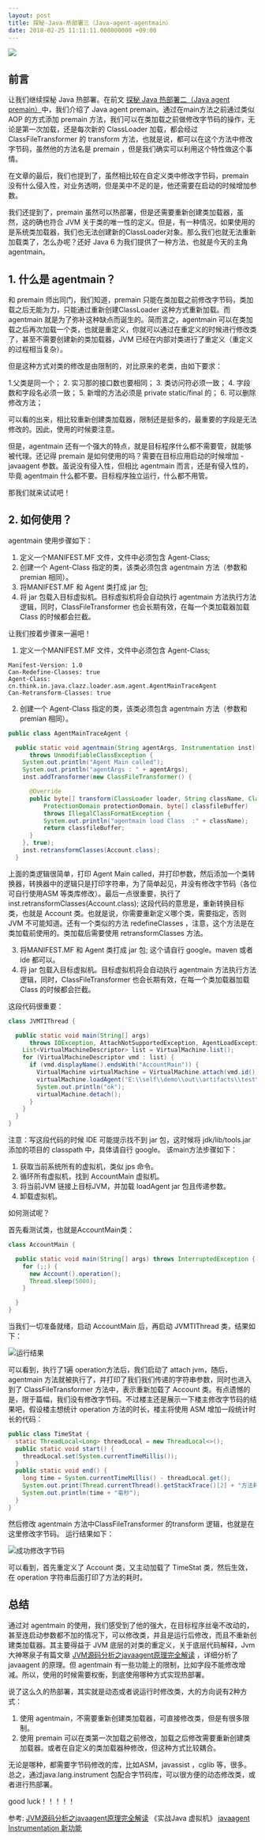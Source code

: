 ```yaml
---
layout: post
title: 探秘-Java-热部署三（Java-agent-agentmain）
date: 2018-02-25 11:11:11.000000000 +09:00
---
```

![](http://upload-images.jianshu.io/upload_images/4236553-337aa07271f40693.jpg?imageMogr2/auto-orient/strip%7CimageView2/2/w/1240)


## 前言

让我们继续探秘 Java 热部署。在前文 [探秘 Java 热部署二（Java agent premain）](https://www.jianshu.com/p/0bbd79661080)中，我们介绍了 Java agent premain。通过在main方法之前通过类似 AOP 的方式添加 premain 方法，我们可以在类加载之前做修改字节码的操作，无论是第一次加载，还是每次新的 ClassLoader 加载，都会经过 ClassFileTransformer 的 transform 方法，也就是说，都可以在这个方法中修改字节码，虽然他的方法名是 premain ，但是我们确实可以利用这个特性做这个事情。

在文章的最后，我们也提到了，虽然相比较在自定义类中修改字节码，premain 没有什么侵入性，对业务透明，但是美中不足的是，他还需要在启动的时候增加参数。

我们还提到了，premain 虽然可以热部署，但是还需要重新创建类加载器，虽然，这的确也符合 JVM 关于类的唯一性的定义。但是，有一种情况，如果使用的是系统类加载器，我们也无法创建新的ClassLoader对象。那么我们也就无法重新加载类了，怎么办呢？还好 Java 6 为我们提供了一种方法，也就是今天的主角 agentmain。

## 1. 什么是 agentmain？

和 premain 师出同门，我们知道，premain 只能在类加载之前修改字节码，类加载之后无能为力，只能通过重新创建ClassLoader 这种方式重新加载。而 agentmain 就是为了弥补这种缺点而诞生的。简而言之，agentmain 可以在类加载之后再次加载一个类，也就是重定义，你就可以通过在重定义的时候进行修改类了，甚至不需要创建新的类加载器，JVM 已经在内部对类进行了重定义（重定义的过程相当复杂）。

但是这种方式对类的修改是由限制的，对比原来的老类，由如下要求：

1.父类是同一个；
2. 实习那的接口数也要相同；
3. 类访问符必须一致；
4. 字段数和字段名必须一致；
5. 新增的方法必须是 private static/final 的；
6. 可以删除修改方法；


可以看的出来，相比较重新创建类加载器，限制还是挺多的，最重要的字段是无法修改的。因此，使用的时候要注意。

但是，agentmain 还有一个强大的特点，就是目标程序什么都不需要管，就能够被代理。还记得 premain 是如何使用的吗？需要在目标应用启动的时候增加 -javaagent 参数。虽说没有侵入性，但相比 agentmain 而言，还是有侵入性的，毕竟 agentmain 什么都不要。目标程序独立运行，什么都不用管。

那我们就来试试吧！

## 2. 如何使用？

agentmain 使用步骤如下：
1. 定义一个MANIFEST.MF 文件，文件中必须包含 Agent-Class;
2. 创建一个 Agent-Class 指定的类，该类必须包含 agentmain 方法（参数和 premian 相同）。
3. 将MANIFEST.MF 和 Agent 类打成 jar 包;
4. 将 jar 包载入目标虚拟机。目标虚拟机将会自动执行 agentmain 方法执行方法逻辑，同时，ClassFileTransformer 也会长期有效，在每一个类加载器加载 Class 的时候都会拦截。

让我们按着步骤来一遍吧！

1. 定义一个MANIFEST.MF 文件，文件中必须包含 Agent-Class;

````properties
Manifest-Version: 1.0
Can-Redefine-Classes: true
Agent-Class: cn.think.in.java.clazz.loader.asm.agent.AgentMainTraceAgent 
Can-Retransform-Classes: true
````

2. 创建一个 Agent-Class 指定的类，该类必须包含 agentmain 方法（参数和 premian 相同）。

````java
public class AgentMainTraceAgent {

  public static void agentmain(String agentArgs, Instrumentation inst)
      throws UnmodifiableClassException {
    System.out.println("Agent Main called");
    System.out.println("agentArgs : " + agentArgs);
    inst.addTransformer(new ClassFileTransformer() {

      @Override
      public byte[] transform(ClassLoader loader, String className, Class<?> classBeingRedefined,
          ProtectionDomain protectionDomain, byte[] classfileBuffer)
          throws IllegalClassFormatException {
          System.out.println("agentmain load Class  :" + className);
          return classfileBuffer;
      }
    }, true);
    inst.retransformClasses(Account.class);
  }
````

上面的类逻辑很简单，打印 Agent Main called，并打印参数，然后添加一个类转换器，转换器中的逻辑只是打印字符串，为了简单起见，并没有修改字节码（各位可自行使用ASM 等类库修改）。最后一点很重要，执行了 inst.retransformClasses(Account.class); 这段代码的意思是，重新转换目标类，也就是 Account 类。也就是说，你需要重新定义哪个类，需要指定，否则 JVM 不可能知道。还有一个类似的方法 redefineClasses ，注意，这个方法是在类加载前使用的。类加载后需要使用 retransformClasses 方法。

3. 将MANIFEST.MF 和 Agent 类打成 jar 包;
这个请自行 google。maven 或者 ide 都可以。
4. 将 jar 包载入目标虚拟机。目标虚拟机将会自动执行 agentmain 方法执行方法逻辑，同时，ClassFileTransformer 也会长期有效，在每一个类加载器加载 Class 的时候都会拦截。

这段代码很重要：

````java
class JVMTIThread {

  public static void main(String[] args)
      throws IOException, AttachNotSupportedException, AgentLoadException, AgentInitializationException {
    List<VirtualMachineDescriptor> list = VirtualMachine.list();
    for (VirtualMachineDescriptor vmd : list) {
      if (vmd.displayName().endsWith("AccountMain")) {
        VirtualMachine virtualMachine = VirtualMachine.attach(vmd.id());
        virtualMachine.loadAgent("E:\\self\\demo\\out\\artifacts\\test\\test.jar ", "cxs");
        System.out.println("ok");
        virtualMachine.detach();
      }
    }
  }
}

````
注意：写这段代码的时候 IDE 可能提示找不到 jar 包，这时候将 jdk/lib/tools.jar 添加的项目的 classpath 中，具体请自行 google。
该main方法步骤如下：
1. 获取当前系统所有的虚拟机，类似 jps 命令。
2. 循环所有虚拟机，找到 AccountMain 虚拟机。
3. 将当前JVM 链接上目标JVM，并加载 loadAgent jar 包且传递参数。
4.  卸载虚拟机。

如何测试呢？

首先看测试类，也就是AccountMain类：

````java
class AccountMain {

  public static void main(String[] args) throws InterruptedException {
    for (;;) {
      new Account().operation();
      Thread.sleep(5000);
    }

  }
}

````

当我们一切准备就绪，启动 AccountMain 后，再启动 JVMTIThread 类，结果如下：

![运行结果](http://upload-images.jianshu.io/upload_images/4236553-1f2f3490a5aa6516.png?imageMogr2/auto-orient/strip%7CimageView2/2/w/1240)


可以看到，执行了1遍 operation方法后，我们启动了 attach jvm，随后，agentmain 方法就被执行了，并打印了我们我们传递的字符串参数，同时也进入到了 ClassFileTransformer 方法中，表示重新加载了 Account 类。有点遗憾的是，限于篇幅，我们没有修改字节码。不过楼主还是展示一下楼主修改字节码的结果吧，假设楼主想统计 operation 方法的时长，楼主将使用 ASM 增加一段统计时长的代码：

````java
public class TimeStat {
  static ThreadLocal<Long> threadLocal = new ThreadLocal<>();
  public static void start() {
    threadLocal.set(System.currentTimeMillis());
  }
  public static void end() {
    long time = System.currentTimeMillis() - threadLocal.get();
    System.out.print(Thread.currentThread().getStackTrace()[2] + "方法耗费时间: ");
    System.out.println(time + "毫秒");
  }
}

````
然后修改 agentmain 方法中ClassFileTransformer 的transform 逻辑，也就是在这里修改字节码。
运行结果如下：

![成功修改字节码](http://upload-images.jianshu.io/upload_images/4236553-bd3209028def98ea.png?imageMogr2/auto-orient/strip%7CimageView2/2/w/1240)

可以看到，首先重定义了 Account 类，又主动加载了 TimeStat 类，然后生效，在 operation 字符串后面打印了方法的耗时。


## 总结

通过对 agentmain 的使用，我们感受到了他的强大，在目标程序丝毫不改动的，甚至连启动参数都不加的情况下，可以修改类，并且是运行后修改，而且不重新创建类加载器。其主要得益于 JVM 底层的对类的重定义，关于底层代码解释，Jvm 大神寒泉子有篇文章 [JVM源码分析之javaagent原理完全解读](http://www.infoq.com/cn/articles/javaagent-illustrated) ，详细分析了 javaagent 的原理。但 agentmain 有一些功能上的限制，比如字段不能修改增减。所以，使用的时候需要权衡，到底使用哪种方式实现热部署。

说了这么久的热部署，其实就是动态或者说运行时修改类，大的方向说有2种方式：
1. 使用 agentmain，不需要重新创建类加载器，可直接修改类，但是有很多限制。
2. 使用 premain 可以在类第一次加载之前修改，加载之后修改需要重新创建类加载器。或者在自定义的类加载器种修改，但这种方式比较耦合。

无论是哪种，都需要字节码修改的库，比如ASM，javassist ，cglib 等，很多。总之，通过java.lang.instrument 包配合字节码库，可以很方便的动态修改类，或者进行热部署。

good luck！！！！！


参考: [JVM源码分析之javaagent原理完全解读](http://www.infoq.com/cn/articles/javaagent-illustrated)
《实战Java 虚拟机》
[javaagent](https://liuzhengyang.github.io/2017/03/15/javaagent/)
[Instrumentation 新功能](https://www.ibm.com/developerworks/cn/java/j-lo-jse61/index.html)









